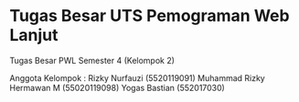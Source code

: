 # Tugas Besar UTS Pemograman Web Lanjut
Tugas Besar PWL Semester 4 (Kelompok 2)

Anggota Kelompok :
Rizky Nurfauzi (5520119091)
Muhammad Rizky Hermawan M (55020119098)
Yogas Bastian (552017030)
